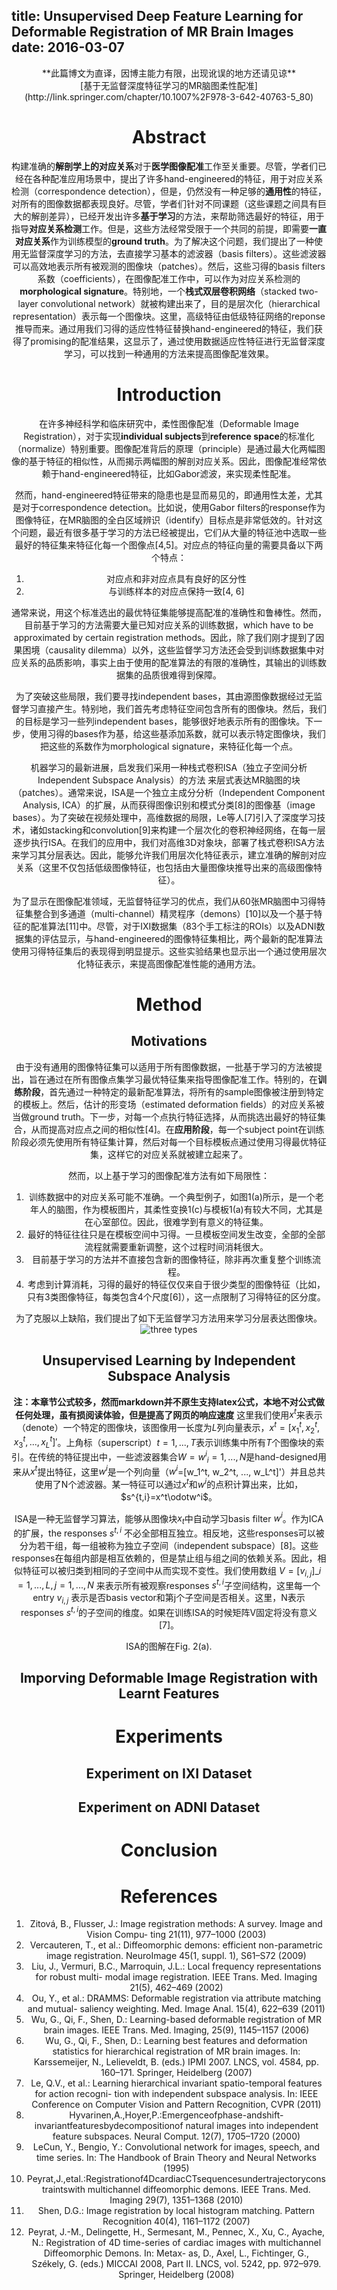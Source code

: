 title: Unsupervised Deep Feature Learning for Deformable Registration of MR Brain Images
date: 2016-03-07
---
<center>**此篇博文为直译，因博主能力有限，出现讹误的地方还请见谅**</center>
<center>[基于无监督深度特征学习的MR脑图柔性配准](http://link.springer.com/chapter/10.1007%2F978-3-642-40763-5_80)<center>

# Abstract
构建准确的**解剖学上的对应关系**对于**医学图像配准**工作至关重要。尽管，学者们已经在各种配准应用场景中，提出了许多hand-engineered的特征，用于对应关系检测（correspondence detection），但是，仍然没有一种足够的**通用性**的特征，对所有的图像数据都表现良好。尽管，学者们针对不同课题（这些课题之间具有巨大的解剖差异），已经开发出许多**基于学习**的方法，来帮助筛选最好的特征，用于指导**对应关系检测**工作。但是，这些方法经常受限于一个共同的前提，即需要**一直对应关系**作为训练模型的**ground truth**。为了解决这个问题，我们提出了一种使用无监督深度学习的方法，去直接学习基本的滤波器（basis filters）。这些滤波器可以高效地表示所有被观测的图像块（patches）。然后，这些习得的basis filters系数（coefficients），在图像配准工作中，可以作为对应关系检测的**morphological signature**。特别地，一个**栈式双层卷积网络**（stacked two-layer convolutional network）就被构建出来了，目的是层次化（hierarchical representation）表示每一个图像块。这里，高级特征由低级特征网络的reponse推导而来。通过用我们习得的适应性特征替换hand-engineered的特征，我们获得了promising的配准结果，这显示了，通过使用数据适应性特征进行无监督深度学习，可以找到一种通用的方法来提高图像配准效果。

# Introduction
在许多神经科学和临床研究中，柔性图像配准（Deformable Image Registration），对于实现**individual subjects**到**reference space**的标准化（normalize）特别重要。图像配准背后的原理（principle）是通过最大化两幅图像的基于特征的相似性，从而揭示两幅图的解剖对应关系。因此，图像配准经常依赖于hand-engineered特征，比如Gabor滤波，来实现柔性配准。

然而，hand-engineered特征带来的隐患也是显而易见的，即通用性太差，尤其是对于correspondence detection。比如说，使用Gabor filters的response作为图像特征，在MR脑图的全白区域辨识（identify）目标点是非常低效的。针对这个问题，最近有很多基于学习的方法已经被提出，它们从大量的特征池中选取一些最好的特征集来特征化每一个图像点[4,5]。对应点的特征向量的需要具备以下两个特点：
1. 对应点和非对应点具有良好的区分性
2. 与训练样本的对应点保持一致[4, 6]

通常来说，用这个标准选出的最优特征集能够提高配准的准确性和鲁棒性。然而，目前基于学习的方法需要大量已知对应关系的训练数据，which have to be approximated by certain registration methods。因此，除了我们刚才提到了因果困境（causality dilemma）以外，这些监督学习方法还会受到训练数据集中对应关系的品质影响，事实上由于使用的配准算法的有限的准确性，其输出的训练数据集的品质很难得到保障。

为了突破这些局限，我们要寻找independent bases，其由源图像数据经过无监督学习直接产生。特别地，我们首先考虑特征空间包含所有的图像块。然后，我们的目标是学习一些列independent bases，能够很好地表示所有的图像块。下一步，使用习得的bases作为基，给这些基添加系数，就可以表示特定图像块，我们把这些的系数作为morphological signature，来特征化每一个点。

机器学习的最新进展，启发我们采用一种栈式卷积ISA（独立子空间分析Independent Subspace Analysis）的方法 来层式表达MR脑图的块（patches）。通常来说，ISA是一个独立主成分分析（Independent Component Analysis, ICA）的扩展，从而获得图像识别和模式分类[8]的图像基（image bases）。为了突破在视频处理中，高维数据的局限，Le等人[7]引入了深度学习技术，诸如stacking和convolution[9]来构建一个层次化的卷积神经网络，在每一层逐步执行ISA。在我们的应用中，我们对高维3D对象块，部署了栈式卷积ISA方法来学习其分层表达。因此，能够允许我们用层次化特征表示，建立准确的解剖对应关系（这里不仅包括低级图像特征，也包括由大量图像块推导出来的高级图像特征）。

为了显示在图像配准领域，无监督特征学习的优点，我们从60张MR脑图中习得特征集整合到多通道（multi-channel）精灵程序（demons）[10]以及一个基于特征的配准算法[11]中。尽管，对于IXI数据集（83个手工标注的ROIs）以及ADNI数据集的评估显示，与hand-engineered的图像特征集相比，两个最新的配准算法使用习得特征集后的表现得到明显提示。这些实验结果也显示出一个通过使用层次化特征表示，来提高图像配准性能的通用方法。

# Method
## Motivations
由于没有通用的图像特征集可以适用于所有图像数据，一批基于学习的方法被提出，旨在通过在所有图像点集学习最优特征集来指导图像配准工作。特别的，在**训练阶段**，首先通过一种特定的最新配准算法，将所有的sample图像被注册到特定的模板上。然后，估计的形变场（estimated deformation fields）的对应关系被当做ground truth。下一步，对每一个点执行特征选择，从而挑选出最好的特征集合，从而提高对应点之间的相似性[4]。在**应用阶段**，每一个subject point在训练阶段必须先使用所有特征集计算，然后对每一个目标模板点通过使用习得最优特征集，这样它的对应关系就被建立起来了。

然而，以上基于学习的图像配准方法有如下局限性：
1. 训练数据中的对应关系可能不准确。一个典型例子，如图1(a)所示，是一个老年人的脑图，作为模板图片，其柔性变换1(c)与模板1(a)有较大不同，尤其是在心室部位。因此，很难学到有意义的特征集。
2. 最好的特征往往只是在模板空间中习得。一旦模板空间发生改变，全部的全部流程就需要重新调整，这个过程时间消耗很大。
3. 目前基于学习的方法并不直接包含新的图像特征，除非再次重复整个训练流程。
4. 考虑到计算消耗，习得的最好的特征仅仅来自于很少类型的图像特征（比如，只有3类图像特征，每类包含4个尺度[6]），这一点限制了习得特征的区分度。

为了克服以上缺陷，我们提出了如下无监督学习方法用来学习分层表达图像块。
![three types](/uploads/fig1.png)

## Unsupervised Learning by Independent Subspace Analysis
**注：本章节公式较多，然而markdown并不原生支持latex公式，本地不对公式做任何处理，虽有损阅读体验，但是提高了网页的响应速度**
这里我们使用$x^t$来表示（denote）一个特定的图像块，该图像用一长度为$L$列向量表示，$x^t=[x_1^t, x_2^t, x_3^t, ..., x_L^t]'$。上角标（superscript）$t={1,...,T}$表示训练集中所有$T$个图像块的索引。在传统的特征提出中，一些滤波器集合$W={w^i}_i=1,...,N$是hand-designed用来从$x^t$提出特征，这里$w^i$是一个列向量（$w^i$=[w_1^t, w_2^t, ..., w_L^t]'）并且总共使用了N个滤波器。某一特征可以通过$x^t$和$w^i$的点积计算出来，比如，$s^{t,i}=x^t\odotw^i$。

ISA是一种无监督学习算法，能够从图像块${x_t}$中自动学习basis filter ${w^i}$。作为ICA的扩展，the responses $s^{t,i}$ 不必全部相互独立。相反地，这些responses可以被分为若干组，每一组被称为独立子空间（independent subspace）[8]。这些responses在每组内部是相互依赖的，但是禁止组与组之间的依赖关系。因此，相似特征可以被归类到相同的子空间中从而实现不变性。我们使用数组 $V=[v_{i,j}]\_{i=1,...,L,j=1,...,N}$ 来表示所有被观察responses $s^{t,i}$子空间结构，这里每一个entry $v_{i,j}$ 表示是否basis vector和第j个子空间是否相关。这里，N表示responses $s^{t,i}$的子空间的维度。如果在训练ISA的时候矩阵V固定将没有意义[7]。

ISA的图解在Fig. 2(a). 

## Imporving Deformable Image Registration with Learnt Features

# Experiments
## Experiment on IXI Dataset

## Experiment on ADNI Dataset

# Conclusion

# References

1. Zitová, B., Flusser, J.: Image registration methods: A survey. Image and Vision Compu- ting 21(11), 977–1000 (2003)
2. Vercauteren, T., et al.: Diffeomorphic demons: efficient non-parametric image registration. NeuroImage 45(1, suppl. 1), S61–S72 (2009)
3. Liu, J., Vermuri, B.C., Marroquin, J.L.: Local frequency representations for robust multi- modal image registration. IEEE Trans. Med. Imaging 21(5), 462–469 (2002)
4. Ou, Y., et al.: DRAMMS: Deformable registration via attribute matching and mutual- saliency weighting. Med. Image Anal. 15(4), 622–639 (2011)
5. Wu, G., Qi, F., Shen, D.: Learning-based deformable registration of MR brain images. IEEE Trans. Med. Imaging, 25(9), 1145–1157 (2006)
6. Wu, G., Qi, F., Shen, D.: Learning best features and deformation statistics for hierarchical registration of MR brain images. In: Karssemeijer, N., Lelieveldt, B. (eds.) IPMI 2007. LNCS, vol. 4584, pp. 160–171. Springer, Heidelberg (2007)
7. Le, Q.V., et al.: Learning hierarchical invariant spatio-temporal features for action recogni- tion with independent subspace analysis. In: IEEE Conference on Computer Vision and Pattern Recognition, CVPR (2011)
8. Hyvarinen,A.,Hoyer,P.:Emergenceofphase-andshift-invariantfeaturesbydecompositionof natural images into independent feature subspaces. Neural Comput. 12(7), 1705–1720 (2000)
9. LeCun, Y., Bengio, Y.: Convolutional network for images, speech, and time series. In: The
Handbook of Brain Theory and Neural Networks (1995)
10. Peyrat,J.,etal.:Registrationof4DcardiacCTsequencesundertrajectoryconstraintswith
multichannel diffeomorphic demons. IEEE Trans. Med. Imaging 29(7), 1351–1368 (2010)
11. Shen, D.G.: Image registration by local histogram matching. Pattern Recognition 40(4),
1161–1172 (2007)
12. Peyrat, J.-M., Delingette, H., Sermesant, M., Pennec, X., Xu, C., Ayache, N.: Registration
of 4D time-series of cardiac images with multichannel Diffeomorphic Demons. In: Metax- as, D., Axel, L., Fichtinger, G., Székely, G. (eds.) MICCAI 2008, Part II. LNCS, vol. 5242, pp. 972–979. Springer, Heidelberg (2008)
